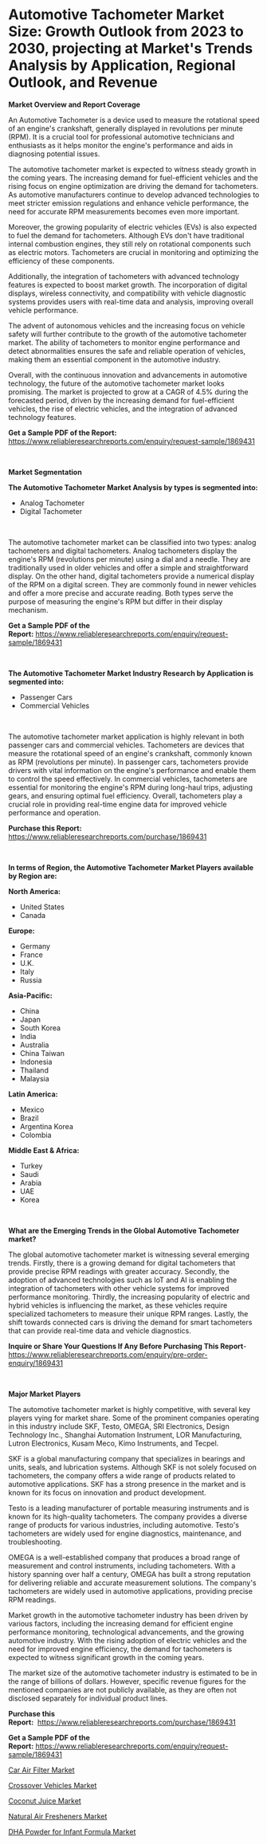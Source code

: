 <p><h1>Automotive Tachometer Market Size: Growth Outlook from 2023 to 2030, projecting at Market's Trends Analysis by Application, Regional Outlook, and Revenue</h1></p><p><strong>Market Overview and Report Coverage</strong></p>
<p><p>An Automotive Tachometer is a device used to measure the rotational speed of an engine's crankshaft, generally displayed in revolutions per minute (RPM). It is a crucial tool for professional automotive technicians and enthusiasts as it helps monitor the engine's performance and aids in diagnosing potential issues.</p><p>The automotive tachometer market is expected to witness steady growth in the coming years. The increasing demand for fuel-efficient vehicles and the rising focus on engine optimization are driving the demand for tachometers. As automotive manufacturers continue to develop advanced technologies to meet stricter emission regulations and enhance vehicle performance, the need for accurate RPM measurements becomes even more important.</p><p>Moreover, the growing popularity of electric vehicles (EVs) is also expected to fuel the demand for tachometers. Although EVs don't have traditional internal combustion engines, they still rely on rotational components such as electric motors. Tachometers are crucial in monitoring and optimizing the efficiency of these components.</p><p>Additionally, the integration of tachometers with advanced technology features is expected to boost market growth. The incorporation of digital displays, wireless connectivity, and compatibility with vehicle diagnostic systems provides users with real-time data and analysis, improving overall vehicle performance.</p><p>The advent of autonomous vehicles and the increasing focus on vehicle safety will further contribute to the growth of the automotive tachometer market. The ability of tachometers to monitor engine performance and detect abnormalities ensures the safe and reliable operation of vehicles, making them an essential component in the automotive industry.</p><p>Overall, with the continuous innovation and advancements in automotive technology, the future of the automotive tachometer market looks promising. The market is projected to grow at a CAGR of 4.5% during the forecasted period, driven by the increasing demand for fuel-efficient vehicles, the rise of electric vehicles, and the integration of advanced technology features.</p></p>
<p><strong>Get a Sample PDF of the Report:</strong> <a href="https://www.reliableresearchreports.com/enquiry/request-sample/1869431">https://www.reliableresearchreports.com/enquiry/request-sample/1869431</a></p>
<p>&nbsp;</p>
<p><strong>Market Segmentation</strong></p>
<p><strong>The Automotive Tachometer Market Analysis by types is segmented into:</strong></p>
<p><ul><li>Analog Tachometer</li><li>Digital Tachometer</li></ul></p>
<p>&nbsp;</p>
<p><p>The automotive tachometer market can be classified into two types: analog tachometers and digital tachometers. Analog tachometers display the engine's RPM (revolutions per minute) using a dial and a needle. They are traditionally used in older vehicles and offer a simple and straightforward display. On the other hand, digital tachometers provide a numerical display of the RPM on a digital screen. They are commonly found in newer vehicles and offer a more precise and accurate reading. Both types serve the purpose of measuring the engine's RPM but differ in their display mechanism.</p></p>
<p><strong>Get a Sample PDF of the Report:</strong>&nbsp;<a href="https://www.reliableresearchreports.com/enquiry/request-sample/1869431">https://www.reliableresearchreports.com/enquiry/request-sample/1869431</a></p>
<p>&nbsp;</p>
<p><strong>The Automotive Tachometer Market Industry Research by Application is segmented into:</strong></p>
<p><ul><li>Passenger Cars</li><li>Commercial Vehicles</li></ul></p>
<p>&nbsp;</p>
<p><p>The automotive tachometer market application is highly relevant in both passenger cars and commercial vehicles. Tachometers are devices that measure the rotational speed of an engine's crankshaft, commonly known as RPM (revolutions per minute). In passenger cars, tachometers provide drivers with vital information on the engine's performance and enable them to control the speed effectively. In commercial vehicles, tachometers are essential for monitoring the engine's RPM during long-haul trips, adjusting gears, and ensuring optimal fuel efficiency. Overall, tachometers play a crucial role in providing real-time engine data for improved vehicle performance and operation.</p></p>
<p><strong>Purchase this Report:</strong>&nbsp; <a href="https://www.reliableresearchreports.com/purchase/1869431">https://www.reliableresearchreports.com/purchase/1869431</a></p>
<p>&nbsp;</p>
<p><strong>In terms of Region, the Automotive Tachometer Market Players available by Region are:</strong></p>
<p>
    <p> <strong> North America: </strong>
        <ul>
            <li>United States</li>
            <li>Canada</li>
        </ul>
        </p> 
    <p> <strong> Europe: </strong>
        <ul>
            <li>Germany</li>
            <li>France</li>
            <li>U.K.</li>
            <li>Italy</li>
            <li>Russia</li>
        </ul>
        </p> 
    <p> <strong> Asia-Pacific: </strong>
        <ul>
            <li>China</li>
            <li>Japan</li>
            <li>South Korea</li>
            <li>India</li>
            <li>Australia</li>
            <li>China Taiwan</li>
            <li>Indonesia</li>
            <li>Thailand</li>
            <li>Malaysia</li>
        </ul>
        </p> 
    <p> <strong> Latin America: </strong>
        <ul>
            <li>Mexico</li>
            <li>Brazil</li>
            <li>Argentina Korea</li>
            <li>Colombia</li>
        </ul>
        </p> 
    <p> <strong> Middle East & Africa: </strong>
        <ul>
            <li>Turkey</li>
            <li>Saudi</li>
            <li>Arabia</li>
            <li>UAE</li>
            <li>Korea</li>
        </ul>
    </p>
    </p>
<p>&nbsp;</p>
<p><strong>What are the Emerging Trends in the Global Automotive Tachometer market?</strong></p>
<p><p>The global automotive tachometer market is witnessing several emerging trends. Firstly, there is a growing demand for digital tachometers that provide precise RPM readings with greater accuracy. Secondly, the adoption of advanced technologies such as IoT and AI is enabling the integration of tachometers with other vehicle systems for improved performance monitoring. Thirdly, the increasing popularity of electric and hybrid vehicles is influencing the market, as these vehicles require specialized tachometers to measure their unique RPM ranges. Lastly, the shift towards connected cars is driving the demand for smart tachometers that can provide real-time data and vehicle diagnostics.</p></p>
<p><strong>Inquire or Share Your Questions If Any Before Purchasing This Report</strong>- <a href="https://www.reliableresearchreports.com/enquiry/pre-order-enquiry/1869431">https://www.reliableresearchreports.com/enquiry/pre-order-enquiry/1869431</a></p>
<p>&nbsp;</p>
<p><strong>Major Market Players</strong></p>
<p><p>The automotive tachometer market is highly competitive, with several key players vying for market share. Some of the prominent companies operating in this industry include SKF, Testo, OMEGA, SRI Electronics, Design Technology Inc., Shanghai Automation Instrument, LOR Manufacturing, Lutron Electronics, Kusam Meco, Kimo Instruments, and Tecpel.</p><p>SKF is a global manufacturing company that specializes in bearings and units, seals, and lubrication systems. Although SKF is not solely focused on tachometers, the company offers a wide range of products related to automotive applications. SKF has a strong presence in the market and is known for its focus on innovation and product development.</p><p>Testo is a leading manufacturer of portable measuring instruments and is known for its high-quality tachometers. The company provides a diverse range of products for various industries, including automotive. Testo's tachometers are widely used for engine diagnostics, maintenance, and troubleshooting.</p><p>OMEGA is a well-established company that produces a broad range of measurement and control instruments, including tachometers. With a history spanning over half a century, OMEGA has built a strong reputation for delivering reliable and accurate measurement solutions. The company's tachometers are widely used in automotive applications, providing precise RPM readings.</p><p>Market growth in the automotive tachometer industry has been driven by various factors, including the increasing demand for efficient engine performance monitoring, technological advancements, and the growing automotive industry. With the rising adoption of electric vehicles and the need for improved engine efficiency, the demand for tachometers is expected to witness significant growth in the coming years.</p><p>The market size of the automotive tachometer industry is estimated to be in the range of billions of dollars. However, specific revenue figures for the mentioned companies are not publicly available, as they are often not disclosed separately for individual product lines.</p></p>
<p><strong>Purchase this Report:</strong>&nbsp;&nbsp;<a href="https://www.reliableresearchreports.com/purchase/1869431">https://www.reliableresearchreports.com/purchase/1869431</a></p>
<p></p>
<p><strong>Get a Sample PDF of the Report:</strong>&nbsp;<a href="https://www.reliableresearchreports.com/enquiry/request-sample/1869431">https://www.reliableresearchreports.com/enquiry/request-sample/1869431</a></p>
<p><p><a href="https://github.com/aasishrp01/Market-Research-Report-List-1/blob/main/car-air-filter-market.md">Car Air Filter Market</a></p><p><a href="https://github.com/Paul14Anderson63/Market-Research-Report-List-1/blob/main/crossover-vehicles-market.md">Crossover Vehicles Market</a></p><p><a href="https://www.linkedin.com/pulse/decoding-coconut-juice-market-deep-dive-latest-trends-segmentation-wthne/">Coconut Juice Market</a></p><p><a href="https://medium.com/@v4171497/decoding-natural-air-fresheners-market-metrics-market-share-trends-and-growth-patterns-1fbcb02a54c1">Natural Air Fresheners Market</a></p><p><a href="https://www.linkedin.com/pulse/dha-powder-infant-formula-market-research-report-provides-yyure/">DHA Powder for Infant Formula Market</a></p></p>